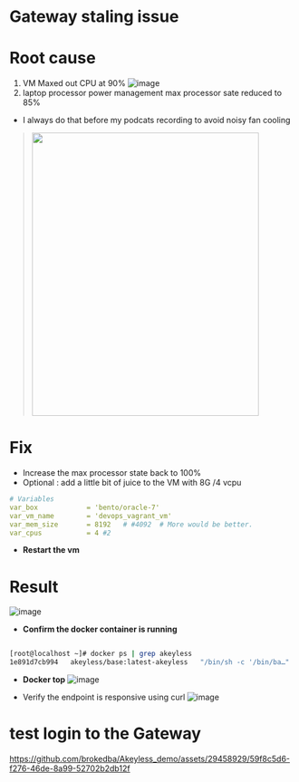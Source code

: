 # Gateway staling issue
# Root cause
1. VM Maxed out CPU at  90%
   ![image](https://github.com/brokedba/Akeyless_demo/assets/29458929/bbc69270-2505-429a-9308-1148ea8e5eb6)
2. laptop processor power management  max processor sate reduced to 85%
- I always do that before my podcats recording to avoid noisy fan cooling

> <img src="https://github.com/brokedba/Akeyless_demo/assets/29458929/3bb652c3-80b3-442a-a25a-71cf882b3759" width="400" height="500" />


# Fix 
- Increase the max processor state back to 100%
- Optional : add a little bit of juice to the VM with 8G /4 vcpu 
```yaml
# Variables
var_box            = 'bento/oracle-7'
var_vm_name        = 'devops_vagrant_vm'
var_mem_size       = 8192   # #4092  # More would be better.
var_cpus           = 4 #2
```

- **Restart the vm**
# Result 
![image](https://github.com/brokedba/Akeyless_demo/assets/29458929/d9096103-535e-4f88-8407-b23fc4cb2979)

- **Confirm the docker container is running**
```bash

[root@localhost ~]# docker ps | grep akeyless
1e891d7cb994   akeyless/base:latest-akeyless   "/bin/sh -c '/bin/ba…"   7 days ago    Up 6 minutes    0.0.0.0:5696->5696/tcp, :::5696->5696/tcp, 0.0.0.0:8000->8000/tcp, :::8000->8000/tcp, 0.0.0.0:8080-8081->8080-8081/tcp, :::8080-8081->8080-8081/tcp, 0.0.0.0:8200->8200/tcp, :::8200->8200/tcp, 0.0.0.0:18888->18888/tcp, :::18888->18888/tcp   akeyless-dock-gw

```
- **Docker top**
![image](https://github.com/brokedba/Akeyless_demo/assets/29458929/60247124-7422-4284-887d-d40342706042)

- Verify the endpoint is responsive using curl
![image](https://github.com/brokedba/Akeyless_demo/assets/29458929/34413b0f-a490-42bf-acf5-81fc62e710f9)


# test login to the Gateway 


https://github.com/brokedba/Akeyless_demo/assets/29458929/59f8c5d6-f276-46de-8a99-52702b2db12f


